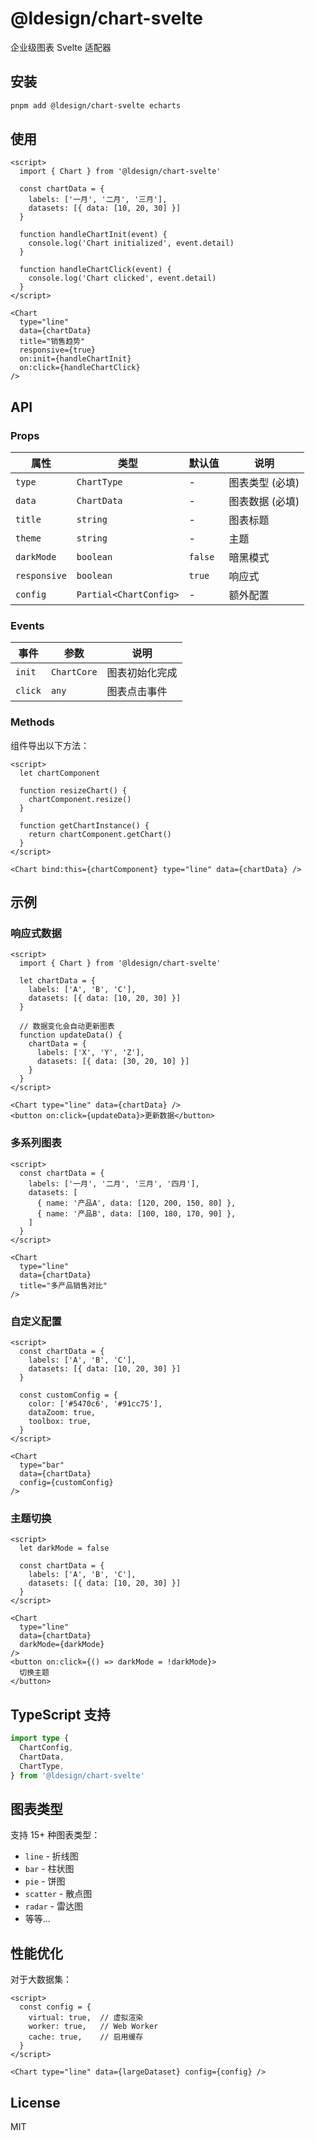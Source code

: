 # @ldesign/chart-svelte

企业级图表 Svelte 适配器

## 安装

```bash
pnpm add @ldesign/chart-svelte echarts
```

## 使用

```svelte
<script>
  import { Chart } from '@ldesign/chart-svelte'

  const chartData = {
    labels: ['一月', '二月', '三月'],
    datasets: [{ data: [10, 20, 30] }]
  }

  function handleChartInit(event) {
    console.log('Chart initialized', event.detail)
  }

  function handleChartClick(event) {
    console.log('Chart clicked', event.detail)
  }
</script>

<Chart
  type="line"
  data={chartData}
  title="销售趋势"
  responsive={true}
  on:init={handleChartInit}
  on:click={handleChartClick}
/>
```

## API

### Props

| 属性 | 类型 | 默认值 | 说明 |
|------|------|--------|------|
| `type` | `ChartType` | - | 图表类型 (必填) |
| `data` | `ChartData` | - | 图表数据 (必填) |
| `title` | `string` | - | 图表标题 |
| `theme` | `string` | - | 主题 |
| `darkMode` | `boolean` | `false` | 暗黑模式 |
| `responsive` | `boolean` | `true` | 响应式 |
| `config` | `Partial<ChartConfig>` | - | 额外配置 |

### Events

| 事件 | 参数 | 说明 |
|------|------|------|
| `init` | `ChartCore` | 图表初始化完成 |
| `click` | `any` | 图表点击事件 |

### Methods

组件导出以下方法：

```svelte
<script>
  let chartComponent

  function resizeChart() {
    chartComponent.resize()
  }

  function getChartInstance() {
    return chartComponent.getChart()
  }
</script>

<Chart bind:this={chartComponent} type="line" data={chartData} />
```

## 示例

### 响应式数据

```svelte
<script>
  import { Chart } from '@ldesign/chart-svelte'
  
  let chartData = {
    labels: ['A', 'B', 'C'],
    datasets: [{ data: [10, 20, 30] }]
  }

  // 数据变化会自动更新图表
  function updateData() {
    chartData = {
      labels: ['X', 'Y', 'Z'],
      datasets: [{ data: [30, 20, 10] }]
    }
  }
</script>

<Chart type="line" data={chartData} />
<button on:click={updateData}>更新数据</button>
```

### 多系列图表

```svelte
<script>
  const chartData = {
    labels: ['一月', '二月', '三月', '四月'],
    datasets: [
      { name: '产品A', data: [120, 200, 150, 80] },
      { name: '产品B', data: [100, 180, 170, 90] },
    ]
  }
</script>

<Chart 
  type="line" 
  data={chartData}
  title="多产品销售对比"
/>
```

### 自定义配置

```svelte
<script>
  const chartData = {
    labels: ['A', 'B', 'C'],
    datasets: [{ data: [10, 20, 30] }]
  }

  const customConfig = {
    color: ['#5470c6', '#91cc75'],
    dataZoom: true,
    toolbox: true,
  }
</script>

<Chart 
  type="bar" 
  data={chartData}
  config={customConfig}
/>
```

### 主题切换

```svelte
<script>
  let darkMode = false
  
  const chartData = {
    labels: ['A', 'B', 'C'],
    datasets: [{ data: [10, 20, 30] }]
  }
</script>

<Chart 
  type="line" 
  data={chartData}
  darkMode={darkMode}
/>
<button on:click={() => darkMode = !darkMode}>
  切换主题
</button>
```

## TypeScript 支持

```typescript
import type {
  ChartConfig,
  ChartData,
  ChartType,
} from '@ldesign/chart-svelte'
```

## 图表类型

支持 15+ 种图表类型：
- `line` - 折线图
- `bar` - 柱状图
- `pie` - 饼图
- `scatter` - 散点图
- `radar` - 雷达图
- 等等...

## 性能优化

对于大数据集：

```svelte
<script>
  const config = {
    virtual: true,  // 虚拟渲染
    worker: true,   // Web Worker
    cache: true,    // 启用缓存
  }
</script>

<Chart type="line" data={largeDataset} config={config} />
```

## License

MIT
